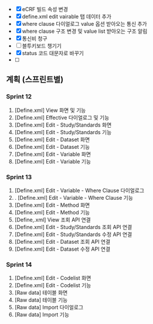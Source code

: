 - [x] eCRF 빌드 속성 변경
- [x] define.xml edit vairable 탭 데이터 추가
- [x] where clause 다이얼로그 value 옵션 받아오는 통신 추가
- [x] where clause 구조 변경 및 value list 받아오는 구조 알림
- [x] 통신비 청구
- [ ] 블투키보드 챙기기
- [x] status 코드 대문자로 바꾸기
- [ ] 

## 계획 (스프린트별)

### Sprint 12

1. \[Define.xml\] View 화면 및 기능
3. \[Define.xml\] Effective 다이얼로그 및 기능
4. \[Define.xml\] Edit - Study/Standards 화면
5. \[Define.xml\] Edit - Study/Standards 기능
6. \[Define.xml\] Edit - Dataset 화면
7. \[Define.xml\] Edit - Dataset 기능
8. \[Define.xml\] Edit - Variable 화면
9. \[Define.xml\] Edit - Variable 기능

### Sprint 13

1. \[Define.xml\] Edit - Variable - Where Clause 다이얼로그
2. . \[Define.xml\] Edit  - Variable - Where Clause 기능
3. \[Define.xml\] Edit - Method 화면
4. \[Define.xml\] Edit - Method 기능
5. \[Define,.xml] View 조회 API 연결
6. \[Define.xml\] Edit - Study/Standards 조회 API 연결
7. \[Define.xml\] Edit - Study/Standards 수정 API 연결
8. \[Define.xml\] Edit - Dataset 조회 API 연결
9. \[Define.xml\] Edit - Dataset 수정 API 연결

### Sprint 14

1. \[Define.xml\] Edit - Codelist 화면
2. \[Define.xml\] Edit - Codelist 기능
3.  \[Raw data\] 테이블 화면
4. \[Raw data\] 테이블 기능
5. \[Raw data\] Import 다이얼로그
6. \[Raw data\] Import 기능

